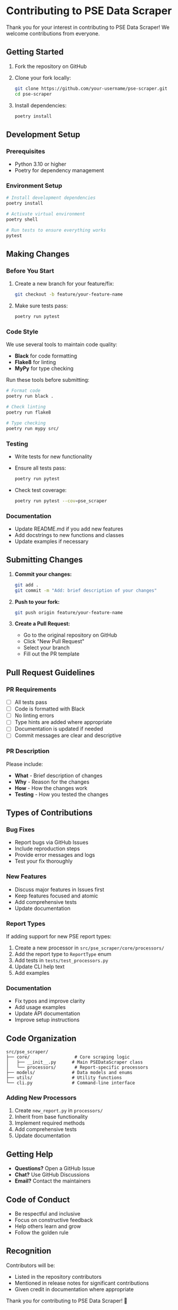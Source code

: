# Contributing to PSE Data Scraper

Thank you for your interest in contributing to PSE Data Scraper! We welcome contributions from everyone.

## Getting Started

1. Fork the repository on GitHub
2. Clone your fork locally:

   ```bash
   git clone https://github.com/your-username/pse-scraper.git
   cd pse-scraper
   ```

3. Install dependencies:

   ```bash
   poetry install
   ```

## Development Setup

### Prerequisites

- Python 3.10 or higher
- Poetry for dependency management

### Environment Setup

```bash
# Install development dependencies
poetry install

# Activate virtual environment
poetry shell

# Run tests to ensure everything works
pytest
```

## Making Changes

### Before You Start

1. Create a new branch for your feature/fix:

   ```bash
   git checkout -b feature/your-feature-name
   ```

2. Make sure tests pass:

   ```bash
   poetry run pytest
   ```

### Code Style

We use several tools to maintain code quality:

- **Black** for code formatting
- **Flake8** for linting
- **MyPy** for type checking

Run these tools before submitting:

```bash
# Format code
poetry run black .

# Check linting
poetry run flake8

# Type checking
poetry run mypy src/
```

### Testing

- Write tests for new functionality
- Ensure all tests pass:

  ```bash
  poetry run pytest
  ```

- Check test coverage:

  ```bash
  poetry run pytest --cov=pse_scraper
  ```

### Documentation

- Update README.md if you add new features
- Add docstrings to new functions and classes
- Update examples if necessary

## Submitting Changes

1. **Commit your changes:**

   ```bash
   git add .
   git commit -m "Add: brief description of your changes"
   ```

2. **Push to your fork:**

   ```bash
   git push origin feature/your-feature-name
   ```

3. **Create a Pull Request:**
   - Go to the original repository on GitHub
   - Click "New Pull Request"
   - Select your branch
   - Fill out the PR template

## Pull Request Guidelines

### PR Requirements

- [ ] All tests pass
- [ ] Code is formatted with Black
- [ ] No linting errors
- [ ] Type hints are added where appropriate
- [ ] Documentation is updated if needed
- [ ] Commit messages are clear and descriptive

### PR Description

Please include:

- **What** - Brief description of changes
- **Why** - Reason for the changes
- **How** - How the changes work
- **Testing** - How you tested the changes

## Types of Contributions

### Bug Fixes

- Report bugs via GitHub Issues
- Include reproduction steps
- Provide error messages and logs
- Test your fix thoroughly

### New Features

- Discuss major features in Issues first
- Keep features focused and atomic
- Add comprehensive tests
- Update documentation

### Report Types

If adding support for new PSE report types:

1. Create a new processor in `src/pse_scraper/core/processors/`
2. Add the report type to `ReportType` enum
3. Add tests in `tests/test_processors.py`
4. Update CLI help text
5. Add examples

### Documentation

- Fix typos and improve clarity
- Add usage examples
- Update API documentation
- Improve setup instructions

## Code Organization

```
src/pse_scraper/
├── core/                 # Core scraping logic
│   ├── __init__.py      # Main PSEDataScraper class
│   └── processors/       # Report-specific processors
├── models/              # Data models and enums
├── utils/               # Utility functions
└── cli.py               # Command-line interface
```

### Adding New Processors

1. Create `new_report.py` in `processors/`
2. Inherit from base functionality
3. Implement required methods
4. Add comprehensive tests
5. Update documentation

## Getting Help

- **Questions?** Open a GitHub Issue
- **Chat?** Use GitHub Discussions
- **Email?** Contact the maintainers

## Code of Conduct

- Be respectful and inclusive
- Focus on constructive feedback
- Help others learn and grow
- Follow the golden rule

## Recognition

Contributors will be:

- Listed in the repository contributors
- Mentioned in release notes for significant contributions
- Given credit in documentation where appropriate

Thank you for contributing to PSE Data Scraper! 🎉

